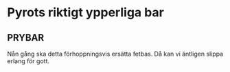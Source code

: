 # Pyrots riktigt ypperliga bar
## PRYBAR

Nån gång ska detta förhoppningsvis ersätta fetbas. Då kan vi äntligen slippa erlang för gott.